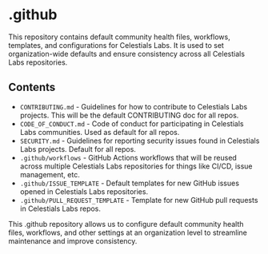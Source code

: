 # .github

This repository contains default community health files, workflows, templates, and configurations for Celestials Labs. It is used to set organization-wide defaults and ensure consistency across all Celestials Labs repositories.

## Contents

- `CONTRIBUTING.md` - Guidelines for how to contribute to Celestials Labs projects. This will be the default CONTRIBUTING doc for all repos.
- `CODE_OF_CONDUCT.md` - Code of conduct for participating in Celestials Labs communities. Used as default for all repos.
- `SECURITY.md` - Guidelines for reporting security issues found in Celestials Labs projects. Default for all repos.
- `.github/workflows` - GitHub Actions workflows that will be reused across multiple Celestials Labs repositories for things like CI/CD, issue management, etc.
- `.github/ISSUE_TEMPLATE` - Default templates for new GitHub issues opened in Celestials Labs repositories.
- `.github/PULL_REQUEST_TEMPLATE` - Template for new GitHub pull requests in Celestials Labs repos.

This .github repository allows us to configure default community health files, workflows, and other settings at an organization level to streamline maintenance and improve consistency.
